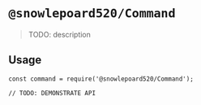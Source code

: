 # `@snowlepoard520/Command`

> TODO: description

## Usage

```
const command = require('@snowlepoard520/Command');

// TODO: DEMONSTRATE API
```
